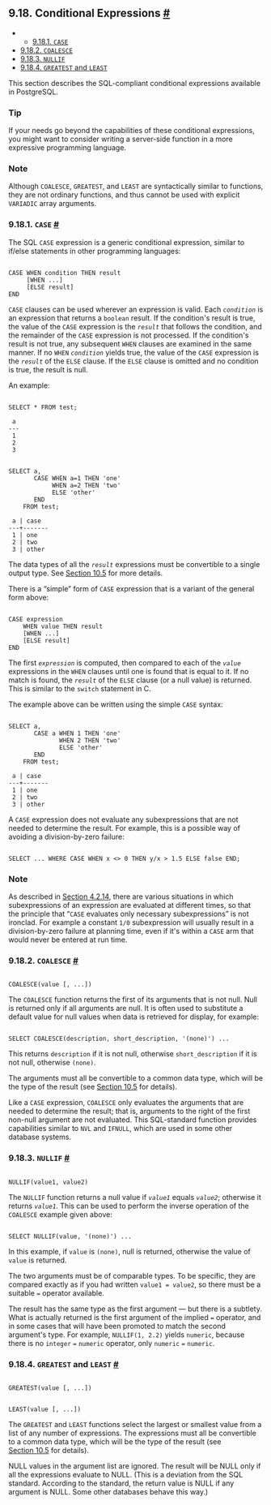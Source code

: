 ## 9.18. Conditional Expressions [#](#FUNCTIONS-CONDITIONAL)

  * *   [9.18.1. `CASE`](functions-conditional.html#FUNCTIONS-CASE)
  * [9.18.2. `COALESCE`](functions-conditional.html#FUNCTIONS-COALESCE-NVL-IFNULL)
  * [9.18.3. `NULLIF`](functions-conditional.html#FUNCTIONS-NULLIF)
  * [9.18.4. `GREATEST` and `LEAST`](functions-conditional.html#FUNCTIONS-GREATEST-LEAST)

This section describes the SQL-compliant conditional expressions available in PostgreSQL.

### Tip

If your needs go beyond the capabilities of these conditional expressions, you might want to consider writing a server-side function in a more expressive programming language.

### Note

Although `COALESCE`, `GREATEST`, and `LEAST` are syntactically similar to functions, they are not ordinary functions, and thus cannot be used with explicit `VARIADIC` array arguments.

### 9.18.1. `CASE` [#](#FUNCTIONS-CASE)

The SQL `CASE` expression is a generic conditional expression, similar to if/else statements in other programming languages:

```

CASE WHEN condition THEN result
     [WHEN ...]
     [ELSE result]
END
```

`CASE` clauses can be used wherever an expression is valid. Each *`condition`* is an expression that returns a `boolean` result. If the condition's result is true, the value of the `CASE` expression is the *`result`* that follows the condition, and the remainder of the `CASE` expression is not processed. If the condition's result is not true, any subsequent `WHEN` clauses are examined in the same manner. If no `WHEN` *`condition`* yields true, the value of the `CASE` expression is the *`result`* of the `ELSE` clause. If the `ELSE` clause is omitted and no condition is true, the result is null.

An example:

```

SELECT * FROM test;

 a
---
 1
 2
 3


SELECT a,
       CASE WHEN a=1 THEN 'one'
            WHEN a=2 THEN 'two'
            ELSE 'other'
       END
    FROM test;

 a | case
---+-------
 1 | one
 2 | two
 3 | other
```

The data types of all the *`result`* expressions must be convertible to a single output type. See [Section 10.5](typeconv-union-case.html "10.5. UNION, CASE, and Related Constructs") for more details.

There is a “simple” form of `CASE` expression that is a variant of the general form above:

```

CASE expression
    WHEN value THEN result
    [WHEN ...]
    [ELSE result]
END
```

The first *`expression`* is computed, then compared to each of the *`value`* expressions in the `WHEN` clauses until one is found that is equal to it. If no match is found, the *`result`* of the `ELSE` clause (or a null value) is returned. This is similar to the `switch` statement in C.

The example above can be written using the simple `CASE` syntax:

```

SELECT a,
       CASE a WHEN 1 THEN 'one'
              WHEN 2 THEN 'two'
              ELSE 'other'
       END
    FROM test;

 a | case
---+-------
 1 | one
 2 | two
 3 | other
```

A `CASE` expression does not evaluate any subexpressions that are not needed to determine the result. For example, this is a possible way of avoiding a division-by-zero failure:

```

SELECT ... WHERE CASE WHEN x <> 0 THEN y/x > 1.5 ELSE false END;
```

### Note

As described in [Section 4.2.14](sql-expressions.html#SYNTAX-EXPRESS-EVAL "4.2.14. Expression Evaluation Rules"), there are various situations in which subexpressions of an expression are evaluated at different times, so that the principle that “`CASE` evaluates only necessary subexpressions” is not ironclad. For example a constant `1/0` subexpression will usually result in a division-by-zero failure at planning time, even if it's within a `CASE` arm that would never be entered at run time.

### 9.18.2. `COALESCE` [#](#FUNCTIONS-COALESCE-NVL-IFNULL)

```

COALESCE(value [, ...])
```

The `COALESCE` function returns the first of its arguments that is not null. Null is returned only if all arguments are null. It is often used to substitute a default value for null values when data is retrieved for display, for example:

```

SELECT COALESCE(description, short_description, '(none)') ...
```

This returns `description` if it is not null, otherwise `short_description` if it is not null, otherwise `(none)`.

The arguments must all be convertible to a common data type, which will be the type of the result (see [Section 10.5](typeconv-union-case.html "10.5. UNION, CASE, and Related Constructs") for details).

Like a `CASE` expression, `COALESCE` only evaluates the arguments that are needed to determine the result; that is, arguments to the right of the first non-null argument are not evaluated. This SQL-standard function provides capabilities similar to `NVL` and `IFNULL`, which are used in some other database systems.

### 9.18.3. `NULLIF` [#](#FUNCTIONS-NULLIF)

```

NULLIF(value1, value2)
```

The `NULLIF` function returns a null value if *`value1`* equals *`value2`*; otherwise it returns *`value1`*. This can be used to perform the inverse operation of the `COALESCE` example given above:

```

SELECT NULLIF(value, '(none)') ...
```

In this example, if `value` is `(none)`, null is returned, otherwise the value of `value` is returned.

The two arguments must be of comparable types. To be specific, they are compared exactly as if you had written `value1 = value2`, so there must be a suitable `=` operator available.

The result has the same type as the first argument — but there is a subtlety. What is actually returned is the first argument of the implied `=` operator, and in some cases that will have been promoted to match the second argument's type. For example, `NULLIF(1, 2.2)` yields `numeric`, because there is no `integer` `=` `numeric` operator, only `numeric` `=` `numeric`.

### 9.18.4. `GREATEST` and `LEAST` [#](#FUNCTIONS-GREATEST-LEAST)

```

GREATEST(value [, ...])
```

```

LEAST(value [, ...])
```

The `GREATEST` and `LEAST` functions select the largest or smallest value from a list of any number of expressions. The expressions must all be convertible to a common data type, which will be the type of the result (see [Section 10.5](typeconv-union-case.html "10.5. UNION, CASE, and Related Constructs") for details).

NULL values in the argument list are ignored. The result will be NULL only if all the expressions evaluate to NULL. (This is a deviation from the SQL standard. According to the standard, the return value is NULL if any argument is NULL. Some other databases behave this way.)